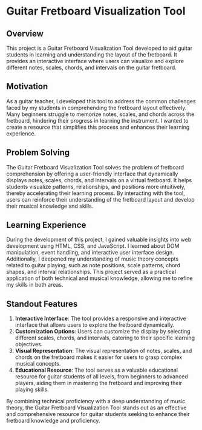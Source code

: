 # Guitar Fretboard Visualization Tool

## Overview

This project is a Guitar Fretboard Visualization Tool developed to aid guitar students in learning and understanding the layout of the fretboard. It provides an interactive interface where users can visualize and explore different notes, scales, chords, and intervals on the guitar fretboard.

## Motivation

As a guitar teacher, I developed this tool to address the common challenges faced by my students in comprehending the fretboard layout effectively. Many beginners struggle to memorize notes, scales, and chords across the fretboard, hindering their progress in learning the instrument. I wanted to create a resource that simplifies this process and enhances their learning experience.

## Problem Solving

The Guitar Fretboard Visualization Tool solves the problem of fretboard comprehension by offering a user-friendly interface that dynamically displays notes, scales, chords, and intervals on a virtual fretboard. It helps students visualize patterns, relationships, and positions more intuitively, thereby accelerating their learning process. By interacting with the tool, users can reinforce their understanding of the fretboard layout and develop their musical knowledge and skills.

## Learning Experience

During the development of this project, I gained valuable insights into web development using HTML, CSS, and JavaScript. I learned about DOM manipulation, event handling, and interactive user interface design. Additionally, I deepened my understanding of music theory concepts related to guitar playing, such as note positions, scale patterns, chord shapes, and interval relationships. This project served as a practical application of both technical and musical knowledge, allowing me to refine my skills in both areas.

## Standout Features

1. **Interactive Interface**: The tool provides a responsive and interactive interface that allows users to explore the fretboard dynamically.
2. **Customization Options**: Users can customize the display by selecting different scales, chords, and intervals, catering to their specific learning objectives.
3. **Visual Representation**: The visual representation of notes, scales, and chords on the fretboard makes it easier for users to grasp complex musical concepts.
4. **Educational Resource**: The tool serves as a valuable educational resource for guitar students of all levels, from beginners to advanced players, aiding them in mastering the fretboard and improving their playing skills.

By combining technical proficiency with a deep understanding of music theory, the Guitar Fretboard Visualization Tool stands out as an effective and comprehensive resource for guitar students seeking to enhance their fretboard knowledge and proficiency.

